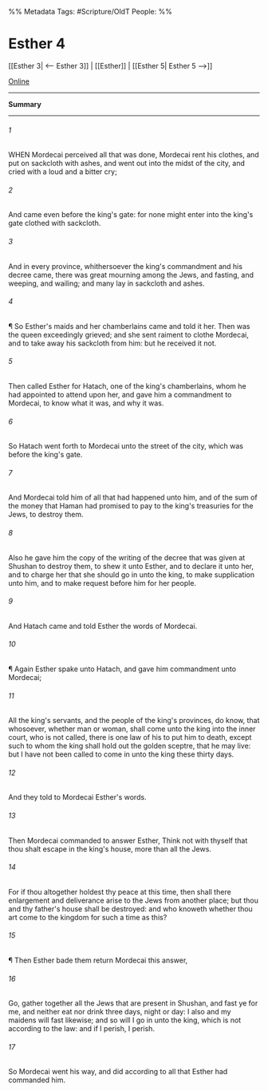 

%% Metadata
Tags: #Scripture/OldT
People: 
%%
# Esther 4
[[Esther 3| <-- Esther 3]] | [[Esther]] | [[Esther 5| Esther 5 -->]]

[Online](https://churchofjesuschrist.org/study/scriptures/ot/esth/4?lang=eng)

---
__Summary__



---

###### 1
WHEN Mordecai perceived all that was done, Mordecai rent his clothes, and put on sackcloth with ashes, and went out into the midst of the city, and cried with a loud and a bitter cry;
###### 2
And came even before the king's gate: for none might enter into the king's gate clothed with sackcloth.
###### 3
And in every province, whithersoever the king's commandment and his decree came, there was great mourning among the Jews, and fasting, and weeping, and wailing; and many lay in sackcloth and ashes.
###### 4
¶ So Esther's maids and her chamberlains came and told it her.  Then was the queen exceedingly grieved; and she sent raiment to clothe Mordecai, and to take away his sackcloth from him: but he received it not.
###### 5
Then called Esther for Hatach, one of the king's chamberlains, whom he had appointed to attend upon her, and gave him a commandment to Mordecai, to know what it was, and why it was.
###### 6
So Hatach went forth to Mordecai unto the street of the city, which was before the king's gate.
###### 7
And Mordecai told him of all that had happened unto him, and of the sum of the money that Haman had promised to pay to the king's treasuries for the Jews, to destroy them.
###### 8
Also he gave him the copy of the writing of the decree that was given at Shushan to destroy them, to shew it unto Esther, and to declare it unto her, and to charge her that she should go in unto the king, to make supplication unto him, and to make request before him for her people.
###### 9
And Hatach came and told Esther the words of Mordecai.
###### 10
¶ Again Esther spake unto Hatach, and gave him commandment unto Mordecai;
###### 11
All the king's servants, and the people of the king's provinces, do know, that whosoever, whether man or woman, shall come unto the king into the inner court, who is not called, there is one law of his to put him to death, except such to whom the king shall hold out the golden sceptre, that he may live: but I have not been called to come in unto the king these thirty days.
###### 12
And they told to Mordecai Esther's words.
###### 13
Then Mordecai commanded to answer Esther, Think not with thyself that thou shalt escape in the king's house, more than all the Jews.
###### 14
For if thou altogether holdest thy peace at this time, then shall there enlargement and deliverance arise to the Jews from another place; but thou and thy father's house shall be destroyed: and who knoweth whether thou art come to the kingdom for such a time as this?
###### 15
¶ Then Esther bade them return Mordecai this answer,
###### 16
Go, gather together all the Jews that are present in Shushan, and fast ye for me, and neither eat nor drink three days, night or day: I also and my maidens will fast likewise; and so will I go in unto the king, which is not according to the law: and if I perish, I perish.
###### 17
So Mordecai went his way, and did according to all that Esther had commanded him.



